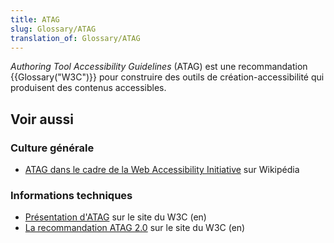 ```yaml
---
title: ATAG
slug: Glossary/ATAG
translation_of: Glossary/ATAG
---
```


_Authoring Tool Accessibility Guidelines_ (ATAG) est une recommandation {{Glossary("W3C")}} pour construire des outils de création-accessibilité qui produisent des contenus accessibles.

## Voir aussi

### Culture générale

- [ATAG dans le cadre de la Web Accessibility Initiative](https://fr.wikipedia.org/wiki/Accessibilité_du_web#Recommandations_pour_les_outils_de_production_de_contenu) sur Wikipédia

### Informations techniques

- [Présentation d'ATAG](http://www.w3.org/WAI/intro/atag.php) sur le site du W3C (en)
- [La recommandation ATAG 2.0](http://www.w3.org/TR/ATAG20/) sur le site du W3C (en)
